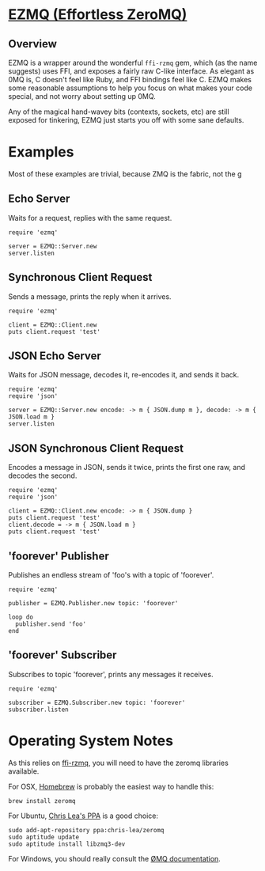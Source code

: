 [EZMQ (Effortless ZeroMQ)](https://colstrom.github.io/ezmq/)
========================

Overview
--------

EZMQ is a wrapper around the wonderful `ffi-rzmq` gem, which (as the name suggests) uses FFI, and exposes a fairly raw C-like interface. As elegant as 0MQ is, C doesn't feel like Ruby, and FFI bindings feel like C. EZMQ makes some reasonable assumptions to help you focus on what makes your code special, and not worry about setting up 0MQ.

Any of the magical hand-wavey bits (contexts, sockets, etc) are still exposed for tinkering, EZMQ just starts you off with some sane defaults.

Examples
========

Most of these examples are trivial, because ZMQ is the fabric, not the g

Echo Server
-----------
Waits for a request, replies with the same request.

```
require 'ezmq'

server = EZMQ::Server.new
server.listen
```

Synchronous Client Request
--------------------------
Sends a message, prints the reply when it arrives.

```
require 'ezmq'

client = EZMQ::Client.new
puts client.request 'test'
```

JSON Echo Server
----------------
Waits for JSON message, decodes it, re-encodes it, and sends it back.

```
require 'ezmq'
require 'json'

server = EZMQ::Server.new encode: -> m { JSON.dump m }, decode: -> m { JSON.load m }
server.listen
```

JSON Synchronous Client Request
-------------------------------
Encodes a message in JSON, sends it twice, prints the first one raw, and decodes the second.

```
require 'ezmq'
require 'json'

client = EZMQ::Client.new encode: -> m { JSON.dump }
puts client.request 'test'
client.decode = -> m { JSON.load m }
puts client.request 'test'
```

'foorever' Publisher
--------------------
Publishes an endless stream of 'foo's with a topic of 'foorever'.

```
require 'ezmq'

publisher = EZMQ.Publisher.new topic: 'foorever'

loop do
  publisher.send 'foo'
end
```

'foorever' Subscriber
---------------------
Subscribes to topic 'foorever', prints any messages it receives.

```
require 'ezmq'

subscriber = EZMQ.Subscriber.new topic: 'foorever'
subscriber.listen
````

Operating System Notes
======================

As this relies on [ffi-rzmq](https://github.com/chuckremes/ffi-rzmq), you will need to have the zeromq libraries available.

For OSX, [Homebrew](http://brew.sh/) is probably the easiest way to handle this:

```brew install zeromq```

For Ubuntu, [Chris Lea's PPA](https://launchpad.net/~chris-lea/+archive/ubuntu/zeromq) is a good choice:

```
sudo add-apt-repository ppa:chris-lea/zeromq
sudo aptitude update
sudo aptitude install libzmq3-dev
```

For Windows, you should really consult the [ØMQ documentation](http://zeromq.org/docs:windows-installations).
